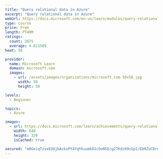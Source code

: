 ```yaml
---
title: "Query relational data in Azure"
excerpt: "Query relational data in Azure"
webUrl: https://docs.microsoft.com/en-us/learn/modules/query-relational-data/
type: course
price: Free
length: PT40M
ratings:
  count: 2675
  average: 4.811589
heat: 56

provider:
  name: Microsoft Learn
  domain: microsoft.com
  images:
    - url: /assets/images/organizations/microsoft.com-50x50.jpg
      width: 50
      height: 50

levels:
  - Beginner

topics:
  - Azure

images:
  - url: https://docs.microsoft.com/learn/achievements/query-relational-data-azure-social.png
    width: 640
    height: 320
    isCached: true

secured: "m0GeiqTzvxEU8jbAzkxPY4fqhhuumkO1cOoN5Ecg27KdcK9cGpI/EU0ZuCBreciUrTJZ/56eufGPPr44hdwTqTtdYFJlp48A8RfveX1UQVAtTdfUSRFghvGq7XDE+5RwY3DfHQzNAkDQX5NRjGo2hBkv8Vm8/4yjXZl+0WDkLjOEejYIEZ/hWCpz8kAyMF9xnvRLQXXqnAGhPoQd0bx76kOPy8Kl8TaPpMgztqSYZ4Vp0OaM7hjUsgvx5vBlDd4ZtQMYkhA+9wYP68A2Fxshnnd22jN0MZzAh3UZYRtUwloPSzEIkLSXEd0uP8jbfg9Nh7SWnW1EiBCk8JFDHljATpYU5jVA0mLR0P0LJusDQ1DBUNtum+1Xi7qyas9BzTwmYpZZoNnI+rKQI+PE2dx8NMvdLGsRQPHDFY43ofZMOXY=;kP5bBNY7sSuY2CcrBld4fw=="
---
```


